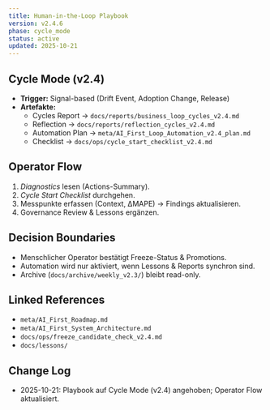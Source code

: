 ```yaml
---
title: Human-in-the-Loop Playbook
version: v2.4.6
phase: cycle_mode
status: active
updated: 2025-10-21
---
```


## Cycle Mode (v2.4)
- **Trigger:** Signal-based (Drift Event, Adoption Change, Release)
- **Artefakte:** 
  - Cycles Report → `docs/reports/business_loop_cycles_v2.4.md`
  - Reflection → `docs/reports/reflection_cycles_v2.4.md`
  - Automation Plan → `meta/AI_First_Loop_Automation_v2.4_plan.md`
  - Checklist → `docs/ops/cycle_start_checklist_v2.4.md`

## Operator Flow
1. *Diagnostics* lesen (Actions-Summary).
2. *Cycle Start Checklist* durchgehen.
3. Messpunkte erfassen (Context, ΔMAPE) → Findings aktualisieren.
4. Governance Review & Lessons ergänzen.

## Decision Boundaries
- Menschlicher Operator bestätigt Freeze-Status & Promotions.
- Automation wird nur aktiviert, wenn Lessons & Reports synchron sind.
- Archive (`docs/archive/weekly_v2.3/`) bleibt read-only.

## Linked References
- `meta/AI_First_Roadmap.md`
- `meta/AI_First_System_Architecture.md`
- `docs/ops/freeze_candidate_check_v2.4.md`
- `docs/lessons/`

## Change Log
- 2025-10-21: Playbook auf Cycle Mode (v2.4) angehoben; Operator Flow aktualisiert.
